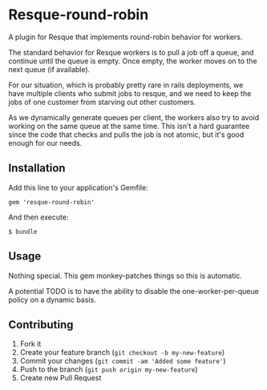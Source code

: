 Resque-round-robin
==================

A plugin for Resque that implements round-robin behavior for workers.

The standard behavior for Resque workers is to pull a job off a queue,
and continue until the queue is empty.  Once empty, the worker moves
on to the next queue (if available).

For our situation, which is probably pretty rare in rails deployments,
we have multiple clients who submit jobs to resque, and we need to
keep the jobs of one customer from starving out other customers.

As we dynamically generate queues per client, the workers also try to
avoid working on the same queue at the same time.  This isn't a hard
guarantee since the code that checks and pulls the job is not atomic,
but it's good enough for our needs.


## Installation

Add this line to your application's Gemfile:

    gem 'resque-round-robin'

And then execute:

    $ bundle


## Usage

Nothing special. This gem monkey-patches things so this is automatic.

A potential TODO is to have the ability to disable the one-worker-per-queue
policy on a dynamic basis.


## Contributing

1. Fork it
2. Create your feature branch (`git checkout -b my-new-feature`)
3. Commit your changes (`git commit -am 'Added some feature'`)
4. Push to the branch (`git push origin my-new-feature`)
5. Create new Pull Request
